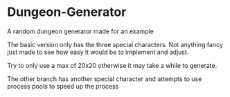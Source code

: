 # Dungeon-Generator
A random dungeon generator made for an example


The basic version only has the three special characters.
Not anything fancy just made to see how easy it would be to implement and adjust.

Try to only use a max of 20x20 otherwise it may take a while to generate.

The other branch has another special character and attempts to use process pools to speed up the process
